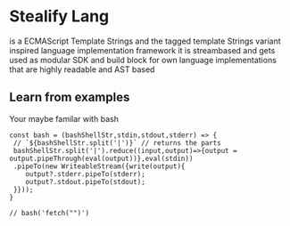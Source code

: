 # Stealify Lang
is a ECMAScript Template Strings and the tagged template Strings variant inspired language implementation framework
it is streambased and gets used as modular SDK and build block for own language implementations that are highly readable
and AST based

## Learn from examples
Your maybe familar with bash

```
const bash = (bashShellStr,stdin,stdout,stderr) => {
 // `${bashShellStr.split('|')}` // returns the parts 
 bashShellStr.split('|').reduce((input,output)=>{output = output.pipeThrough(eval(output))},eval(stdin))
 .pipeTo(new WriteableStream({write(output){
    output?.stderr.pipeTo(stderr);
    output?.stdout.pipeTo(stdout);
 }}));
}

// bash('fetch("")')
```